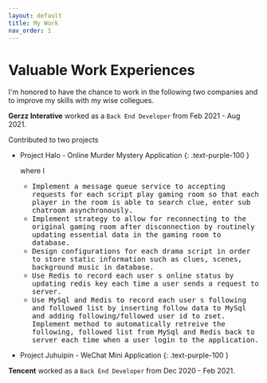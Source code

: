 ```yaml
---
layout: default
title: My Work
nav_order: 1
---
```


# Valuable Work Experiences


I'm honored to have the chance to work in the following two companies and to improve my skills with my wise collegues.

**Gerzz Interative** worked as a `Back End Developer` from Feb 2021 - Aug 2021.

Contributed to two projects
* Project Halo - Online Murder Mystery Application
  {: .text-purple-100 }

  where I
  * <span style="font-family:Monospace;">Implement a message queue service to accepting requests for each script play gaming room so that each player in the room is able to search clue, enter sub chatroom asynchronously.</span>
  * <span style="font-family:Monospace;">Implement strategy to allow for reconnecting to the original gaming room after disconnection by routinely updating essential data in the gaming room to database.</span>
  * <span style="font-family:Monospace;">Design configurations for each drama script in order to store static information such as clues, scenes, background music in database.</span>
  * <span style="font-family:Monospace;">Use Redis to record each user s online status by updating redis key each time a user sends a request to server.</span>
  * <span style="font-family:Monospace;">Use MySql and Redis to record each user s following and followed list by inserting follow data to MySql and adding following/followed user id to zset. Implement method to automatically retreive the following, followed list from MySql and Redis back to server each time when a user login to the application.</span>

* Project Juhuipin - WeChat Mini Application
  {: .text-purple-100 }


**Tencent** worked as a `Back End Developer` from Dec 2020 - Feb 2021.